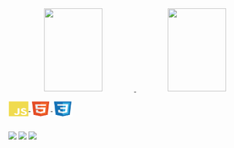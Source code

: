 
##

<div align="center">
  <a href="https://github.com/Guilherme-Porto">
  <img height="165em" width="48%" src="https://github-readme-stats.vercel.app/api?username=Guilherme-Porto&show_icons=true&theme=black&include_all_commits=true&count_private=true"/>
  <img height="165em"  width="48%" src="https://github-readme-stats.vercel.app/api/top-langs/?username=Guilherme-Porto&layout=compact&langs_count=7&theme=cobalt"/>
</div>
<div style="display: inline_block"><br>
  <img align="center" alt="Gui-Js" height="30" width="40" src="https://raw.githubusercontent.com/devicons/devicon/master/icons/javascript/javascript-plain.svg">
  <img align="center" alt="Gui-HTML" height="30" width="40" src="https://raw.githubusercontent.com/devicons/devicon/master/icons/html5/html5-original.svg">
  <img align="center" alt="Gui-CSS" height="30" width="40" src="https://raw.githubusercontent.com/devicons/devicon/master/icons/css3/css3-original.svg">
  
  ##
  
  <div>
    <a href="https://www.linkedin.com/in/guilherme--landim/" target="_blank"><img src="https://img.shields.io/badge/LinkedIn-0077B5?style=for-the-badge&logo=linkedin&logoColor=white" target="_blank"></a>
    <a href="https://instagram.com/guilherme_landiim/" target="_blank"><img src="https://img.shields.io/badge/-Instagram-%23E4405F?style=for-the-badge&logo=instagram&logoColor=white" target="_blank"></a>
     <a href = "mailto:guilhermelandim2013@gmail.com"><img src="https://img.shields.io/badge/-Gmail-%23333?style=for-the-badge&logo=gmail&logoColor=white" target="_blank"></a>
    
   <!-- <a href="https://mailto:guilhermelandim22@outlook.com"><img src="https://img.shields.io/badge/Microsoft_Outlook-0078D4?style=for-the-badge&logo=microsoft-outlook&logoColor=white"></a> --> 
  </div>
